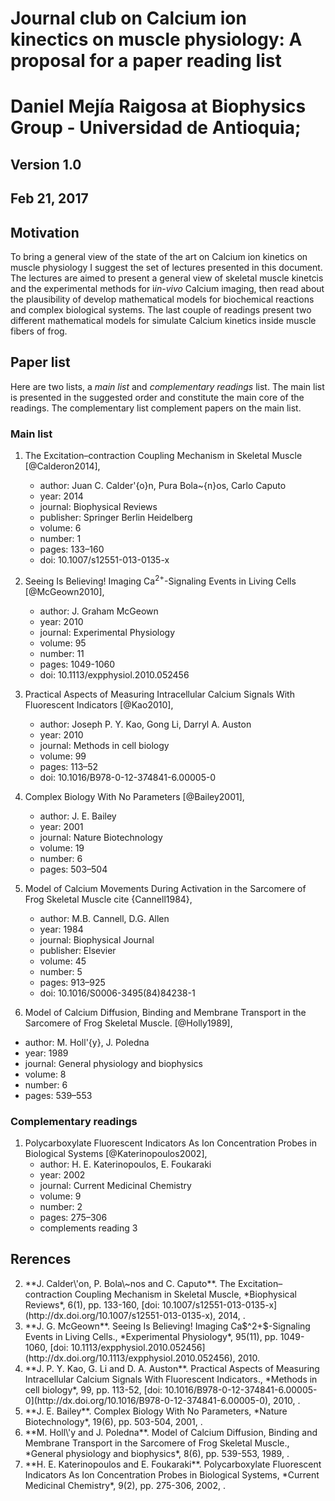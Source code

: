 # Journal club on Calcium ion kinectics on muscle physiology: A proposal for a paper reading list
# **Daniel Mejía Raigosa** at Biophysics Group - Universidad de Antioquia;
## **Version 1.0**
## Feb 21, 2017

## Motivation

To bring a general view of the state of the art on Calcium ion kinetics on muscle physiology
I suggest the set of lectures presented in this document. The lectures are aimed to present a general view of skeletal muscle kinetcis and the experimental methods for i*in-vivo* Calcium imaging, then read about the plausibility of develop mathematical models for biochemical reactions and complex biological systems. The last couple of readings present two different mathematical models for simulate Calcium kinetics inside muscle fibers of frog.


## Paper list

Here are two lists, a *main list* and *complementary readings* list. The main list is presented in the suggested order and constitute the main core of the readings. The complementary list complement papers on the main list.

### Main list

1. The Excitation–contraction Coupling Mechanism in Skeletal Muscle [@Calderon2014],
   * author:    Juan C. Calder\'{o}n, Pura Bola\~{n}os, Carlo Caputo
   * year:      2014
   * journal:   Biophysical Reviews
   * publisher: Springer Berlin Heidelberg
   * volume:    6
   * number:    1
   * pages:     133&ndash;160
   * doi:       10.1007/s12551-013-0135-x

2. Seeing Is Believing! Imaging Ca$^{2+}$-Signaling Events in Living Cells [@McGeown2010],
   * author:    J. Graham McGeown
   * year:      2010
   * journal:   Experimental Physiology
   * volume:    95
   * number:    11
   * pages:     1049-1060
   * doi:       10.1113/expphysiol.2010.052456

3. Practical Aspects of Measuring Intracellular Calcium Signals With Fluorescent Indicators [@Kao2010],
   * author:    Joseph P. Y. Kao, Gong Li, Darryl A. Auston
   * year:      2010
   * journal:   Methods in cell biology
   * volume:    99
   * pages:     113&ndash;52
   * doi:       10.1016/B978-0-12-374841-6.00005-0

4. Complex Biology With No Parameters [@Bailey2001],
   * author:    J. E. Bailey
   * year:      2001
   * journal:   Nature Biotechnology
   * volume:    19
   * number:    6
   * pages:     503&ndash;504

5. Model of Calcium Movements During Activation in the Sarcomere of Frog Skeletal Muscle cite {Cannell1984},
   * author:    M.B. Cannell, D.G. Allen
   * year:      1984
   * journal:   Biophysical Journal
   * publisher: Elsevier
   * volume:    45
   * number:    5
   * pages:     913&ndash;925
   * doi:       10.1016/S0006-3495(84)84238-1

6. Model of Calcium Diffusion, Binding and Membrane Transport in the Sarcomere of Frog Skeletal Muscle. [@Holly1989],
  * author:    M. Holl\'{y}, J. Poledna
  * year:      1989
  * journal:   General physiology and biophysics
  * volume:    8
  * number:    6
  * pages:     539&ndash;553


### Complementary readings

1. Polycarboxylate Fluorescent Indicators As Ion Concentration Probes in Biological Systems [@Katerinopoulos2002],
   * author:    H. E. Katerinopoulos, E. Foukaraki
   * year:      2002
   * journal:   Current Medicinal Chemistry
   * volume:    9
   * number:    2
   * pages:     275&ndash;306
   * complements reading 3
<!-- Bibliography in Publish format -->

## Rerences

 2. <div id="Calderon2014"></div> **J. Calder\'on, P. Bola\~nos and C. Caputo**. 
    The Excitation–contraction Coupling Mechanism in Skeletal Muscle,
    *Biophysical Reviews*,
    6(1),
    pp. 133-160,
    [doi: 10.1007/s12551-013-0135-x](http://dx.doi.org/10.1007/s12551-013-0135-x),
    2014,
    <http://dx.doi.org/10.1007/s12551-013-0135-x>.
 3. <div id="McGeown2010"></div> **J. G. McGeown**. 
    Seeing Is Believing! Imaging Ca$^2+$-Signaling Events in Living Cells.,
    *Experimental Physiology*,
    95(11),
    pp. 1049-1060,
    [doi: 10.1113/expphysiol.2010.052456](http://dx.doi.org/10.1113/expphysiol.2010.052456),
    2010.
 4. <div id="Kao2010"></div> **J. P. Y. Kao, G. Li and D. A. Auston**. 
    Practical Aspects of Measuring Intracellular Calcium Signals With Fluorescent Indicators.,
    *Methods in cell biology*,
    99,
    pp. 113-52,
    [doi: 10.1016/B978-0-12-374841-6.00005-0](http://dx.doi.org/10.1016/B978-0-12-374841-6.00005-0),
    2010,
    <http://www.sciencedirect.com/science/article/pii/B9780123748416000050>.
 5. <div id="Bailey2001"></div> **J. E. Bailey**. 
    Complex Biology With No Parameters,
    *Nature Biotechnology*,
    19(6),
    pp. 503-504,
    2001,
    <http://www.scopus.com/inward/record.url?eid=2-s2.0-0034995375&partnerID=40&md5=521cc9989de072dfbd50cdbbbba50fab>.
 6. <div id="Holly1989"></div> **M. Holl\'y and J. Poledna**. 
    Model of Calcium Diffusion, Binding and Membrane Transport in the Sarcomere of Frog Skeletal Muscle.,
    *General physiology and biophysics*,
    8(6),
    pp. 539-553,
    1989,
    <http://www.scopus.com/inward/record.url?eid=2-s2.0-0024825220&partnerID=40&md5=739a04463ea8d4a932b2c6599035be0b>.
 7. <div id="Katerinopoulos2002"></div> **H. E. Katerinopoulos and E. Foukaraki**. 
    Polycarboxylate Fluorescent Indicators As Ion Concentration Probes in Biological Systems,
    *Current Medicinal Chemistry*,
    9(2),
    pp. 275-306,
    2002,
    <http://www.scopus.com/inward/record.url?eid=2-s2.0-0036231960&partnerID=40&md5=c5eab7f5a7196f1466d83b0e813b5880>.


